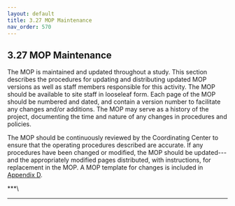 ```yaml
---
layout: default
title: 3.27 MOP Maintenance
nav_order: 570
---
```


## 3.27 MOP Maintenance

The MOP is maintained and updated throughout a study. This section
describes the procedures for updating and distributing updated MOP
versions as well as staff members responsible for this activity. The MOP
should be available to site staff in looseleaf form. Each page of the
MOP should be numbered and dated, and contain a version number to
facilitate any changes and/or additions. The MOP may serve as a history
of the project, documenting the time and nature of any changes in
procedures and policies.

The MOP should be continuously reviewed by the Coordinating Center to
ensure that the operating procedures described are accurate. If any
procedures have been changed or modified, the MOP should be
updated---and the appropriately modified pages distributed, with
instructions, for replacement in the MOP. A MOP template for changes is
included in [Appendix D](#_APPENDIX_D_-).

***\
***

